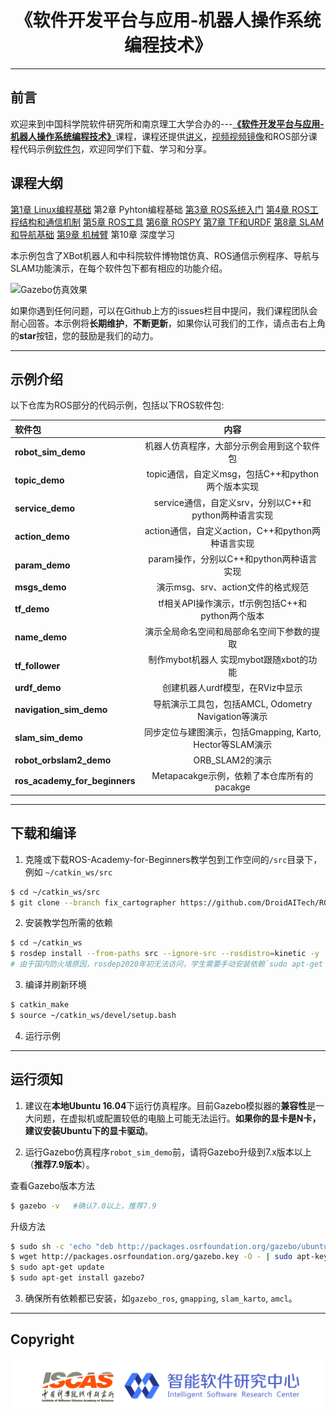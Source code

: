 # <center>《软件开发平台与应用-机器人操作系统编程技术》</center>

---

## 前言

欢迎来到中国科学院软件研究所和南京理工大学合办的---[**《软件开发平台与应用-机器人操作系统编程技术》**](https://github.com/YunxiangLuo/ros)课程，课程还提供[讲义](https://github.com/YunxiangLuo/ros)，[视频](https://space.bilibili.com/416516517/channel/detail?cid=108190)[视频镜像](https://www.youtube.com/watch?v=f3eNCgWxTfQ&list=PL9qIom3qsNNT_8ysSe77hX-qClOePvfdC)和ROS部分课程代码示例[软件包](https://github.com/YunxiangLuo/roscode)，欢迎同学们下载、学习和分享。

## 课程大纲
[第1章 Linux编程基础](https://github.com/YunxiangLuo/ros/tree/master/chapter1)
第2章 Pyhton编程基础
[第3章 ROS系统入门](https://github.com/YunxiangLuo/ros/tree/master/chapter3)
[第4章 ROS工程结构和通信机制](https://github.com/YunxiangLuo/ros/tree/master/chapter4)
[第5章 ROS⼯具](https://github.com/YunxiangLuo/ros/tree/master/chapter5)
[第6章 ROSPY](https://github.com/YunxiangLuo/ros/tree/master/chapter6)
[第7章 TF和URDF](https://github.com/YunxiangLuo/ros/tree/master/chapter7)
[第8章 SLAM和导航基础](https://github.com/YunxiangLuo/ros/tree/master/chapter8)
[第9章 机械臂](https://github.com/YunxiangLuo/ros/tree/master/chapter9)
第10章 深度学习

本示例包含了XBot机器人和中科院软件博物馆仿真、ROS通信示例程序、导航与SLAM功能演示，在每个软件包下都有相应的功能介绍。

![Gazebo仿真效果](./robot_sim_demo.gif)

如果你遇到任何问题，可以在Github上方的issues栏目中提问，我们课程团队会耐心回答。本示例将**长期维护**，**不断更新**，如果你认可我们的工作，请点击右上角的**star**按钮，您的鼓励是我们的动力。

---
## 示例介绍
以下仓库为ROS部分的代码示例，包括以下ROS软件包:

| 软件包 | 内容 |
| :--- | :----: |
| **robot_sim_demo** | 机器人仿真程序，大部分示例会用到这个软件包 |
| **topic_demo** | topic通信，自定义msg，包括C++和python两个版本实现 |
| **service_demo** | service通信，自定义srv，分别以C++和python两种语言实现 |
| **action_demo** | action通信，自定义action，C++和python两种语言实现 |
| **param_demo** | param操作，分别以C++和python两种语言实现 |
| **msgs_demo** | 演示msg、srv、action文件的格式规范 |
| **tf_demo** | tf相关API操作演示，tf示例包括C++和python两个版本 |
| **name_demo** | 演示全局命名空间和局部命名空间下参数的提取 |
| **tf_follower** | 制作mybot机器人 实现mybot跟随xbot的功能 |
| **urdf_demo** |  创建机器人urdf模型，在RViz中显示  |
| **navigation_sim_demo** | 导航演示工具包，包括AMCL, Odometry Navigation等演示 |
| **slam_sim_demo** | 同步定位与建图演示，包括Gmapping, Karto, Hector等SLAM演示 |
| **robot_orbslam2_demo** | ORB_SLAM2的演示 |
| **ros_academy_for_beginners** | Metapacakge示例，依赖了本仓库所有的pacakge |

---

## 下载和编译

1. 克隆或下载ROS-Academy-for-Beginners教学包到工作空间的`/src`目录下，例如 `~/catkin_ws/src`
```sh
$ cd ~/catkin_ws/src
$ git clone --branch fix_cartographer https://github.com/DroidAITech/ROS-Academy-for-Beginners.git
```

2. 安装教学包所需的依赖
```sh
$ cd ~/catkin_ws
$ rosdep install --from-paths src --ignore-src --rosdistro=kinetic -y  
# 由于国内防火墙原因，rosdep2020年初无法访问，学生需要手动安装依赖`sudo apt-get install ros-kinetic-包名`
```

3. 编译并刷新环境
```sh
$ catkin_make
$ source ~/catkin_ws/devel/setup.bash
```

4. 运行示例

---
## 运行须知

1. 建议在**本地Ubuntu 16.04**下运行仿真程序。目前Gazebo模拟器的**兼容性**是一大问题，在虚拟机或配置较低的电脑上可能无法运行。**如果你的显卡是N卡，建议安装Ubuntu下的显卡驱动**。

2. 运行Gazebo仿真程序`robot_sim_demo`前，请将Gazebo升级到7.x版本以上（**推荐7.9版本**）。

  查看Gazebo版本方法
  ```sh
  $ gazebo -v   #确认7.0以上，推荐7.9
  ```

  升级方法

  ```sh
  $ sudo sh -c 'echo "deb http://packages.osrfoundation.org/gazebo/ubuntu-stable `lsb_release -cs` main" > /etc/apt/sources.list.d/gazebo-stable.list'
  $ wget http://packages.osrfoundation.org/gazebo.key -O - | sudo apt-key add -
  $ sudo apt-get update
  $ sudo apt-get install gazebo7
  ```

3. 确保所有依赖都已安装，如`gazebo_ros`, `gmapping`, `slam_karto`, `amcl`。



---
## Copyright

![Logo](./joint_logo.png)
